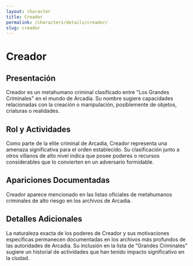 ```yaml
---
layout: character
title: Creador
permalink: /characters/details/creador/
slug: creador
---
```


# Creador

## Presentación
Creador es un metahumano criminal clasificado entre "Los Grandes Criminales" en el mundo de Arcadia. Su nombre sugiere capacidades relacionadas con la creación o manipulación, posiblemente de objetos, criaturas o realidades.

## Rol y Actividades
Como parte de la elite criminal de Arcadia, Creador representa una amenaza significativa para el orden establecido. Su clasificación junto a otros villanos de alto nivel indica que posee poderes o recursos considerables que lo convierten en un adversario formidable.

## Apariciones Documentadas
Creador aparece mencionado en las listas oficiales de metahumanos criminales de alto riesgo en los archivos de Arcadia.

## Detalles Adicionales
La naturaleza exacta de los poderes de Creador y sus motivaciones específicas permanecen documentadas en los archivos más profundos de las autoridades de Arcadia. Su inclusión en la lista de "Grandes Criminales" sugiere un historial de actividades que han tenido impacto significativo en la ciudad.